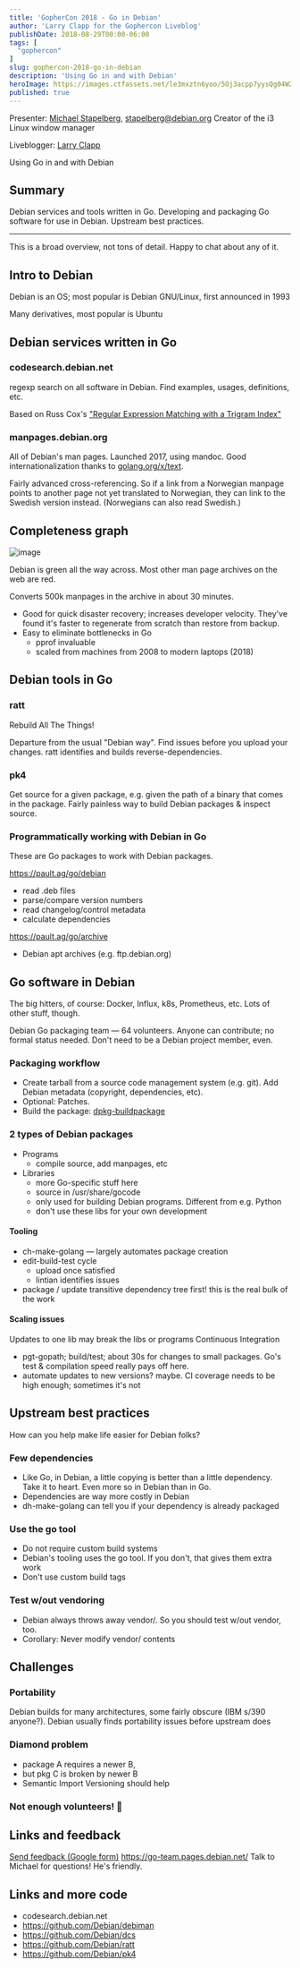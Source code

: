 ```yaml
---
title: 'GopherCon 2018 - Go in Debian'
author: 'Larry Clapp for the Gophercon Liveblog'
publishDate: 2018-08-29T00:00-06:00
tags: [
  "gophercon"
]
slug: gophercon-2018-go-in-debian
description: 'Using Go in and with Debian'
heroImage: https://images.ctfassets.net/le3mxztn6yoo/5Oj3acpp7yysQg04W2AW4A/a93d79c10ad903d3902f6b6d8707973a/mechanic-tire-2.jpg
published: true
---
```


Presenter: [Michael Stapelberg](https://www.gophercon.com/agenda/speakers/279057), stapelberg@debian.org
Creator of the i3 Linux window manager

Liveblogger: [Larry Clapp](https://twitter.com/readcodesing)

Using Go in and with Debian

## Summary

Debian services and tools written in Go.  Developing and packaging Go software for use in Debian.  Upstream best practices.

---

This is a broad overview, not tons of detail.  Happy to chat about any of it.

## Intro to Debian

Debian is an OS; most popular is Debian GNU/Linux, first announced in 1993

Many derivatives, most popular is Ubuntu

## Debian services written in Go

### codesearch.debian.net

regexp search on all software in Debian.  Find examples, usages, definitions, etc.

Based on Russ Cox's ["Regular Expression Matching with a Trigram Index"](https://swtch.com/~rsc/regexp/regexp4.html)

### manpages.debian.org

All of Debian's man pages.  Launched 2017, using mandoc.  Good internationalization thanks to [golang.org/x/text](https://godoc.org/golang.org/x/text).

Fairly advanced cross-referencing.  So if a link from a Norwegian manpage points to another page not yet translated to Norwegian, they can link to the Swedish version instead.  (Norwegians can also read Swedish.)

## Completeness graph

![image](https://user-images.githubusercontent.com/2324697/44814759-e6c84d00-ab9a-11e8-8b1e-b5427e556a24.png)

Debian is green all the way across.  Most other man page archives on the web are red.

Converts 500k manpages in the archive in about 30 minutes.
* Good for quick disaster recovery; increases developer velocity.  They've found it's faster to regenerate from scratch than restore from backup.
* Easy to eliminate bottlenecks in Go
    * pprof invaluable
    * scaled from machines from 2008 to modern laptops (2018)

## Debian tools in Go

### ratt

Rebuild All The Things!

Departure from the usual "Debian way".  Find issues before you upload your changes.  ratt identifies and builds reverse-dependencies.

### pk4

Get source for a given package, e.g. given the path of a binary that comes in the package.
Fairly painless way to build Debian packages & inspect source.

### Programmatically working with Debian in Go

These are Go packages to work with Debian packages.

https://pault.ag/go/debian
* read .deb files
* parse/compare version numbers
* read changelog/control metadata
* calculate dependencies

https://pault.ag/go/archive
* Debian apt archives (e.g. ftp.debian.org)

## Go software in Debian

The big hitters, of course: Docker, Influx, k8s, Prometheus, etc.  Lots of other stuff, though.

Debian Go packaging team — 64 volunteers.  Anyone can contribute; no formal status needed.  Don't need to be a Debian project member, even.

### Packaging workflow

* Create tarball from a source code management system (e.g. git).  Add Debian metadata (copyright, dependencies, etc).
* Optional: Patches.
* Build the package: [dpkg-buildpackage](https://manpages.debian.org/stretch/dpkg-dev/dpkg-buildpackage.1)

### 2 types of Debian packages

* Programs
    * compile source, add manpages, etc
* Libraries
    * more Go-specific stuff here
    * source in /usr/share/gocode
    * only used for building Debian programs.  Different from e.g. Python
    * don't use these libs for your own development

#### Tooling

* ch-make-golang — largely automates package creation
* edit-build-test cycle
    * upload once satisfied
    * lintian identifies issues
* package / update transitive dependency tree first!  this is the real bulk of the work

#### Scaling issues

Updates to one lib may break the libs or programs
Continuous Integration
* pgt-gopath; build/test; about 30s for changes to small packages.  Go's test & compilation speed really pays off here.
* automate updates to new versions?  maybe.  CI coverage needs to be high enough; sometimes it's not

## Upstream best practices

How can you help make life easier for Debian folks?

### Few dependencies

* Like Go, in Debian, a little copying is better than a little dependency.  Take it to heart.  Even more so in Debian than in Go.
* Dependencies are way more costly in Debian
* dh-make-golang can tell you if your dependency is already packaged

### Use the go tool

* Do not require custom build systems
* Debian's tooling uses the go tool.  If you don't, that gives them extra work
* Don't use custom build tags

### Test w/out vendoring

* Debian always throws away vendor/.  So you should test w/out vendor, too.
* Corollary: Never modify vendor/ contents

## Challenges

### Portability

Debian builds for many architectures, some fairly obscure (IBM s/390 anyone?).  Debian usually finds portability issues before upstream does

### Diamond problem

* package A requires a newer B,
* but pkg C is broken by newer B
* Semantic Import Versioning should help

### Not enough volunteers!  🙂

## Links and feedback

[Send feedback (Google form)](https://goo.gl/forms/FCofEup7nLb6VXXp1)
https://go-team.pages.debian.net/
Talk to Michael for questions!  He's friendly.

## Links and more code

* codesearch.debian.net
* https://github.com/Debian/debiman
* https://github.com/Debian/dcs
* https://github.com/Debian/ratt
* https://github.com/Debian/pk4
